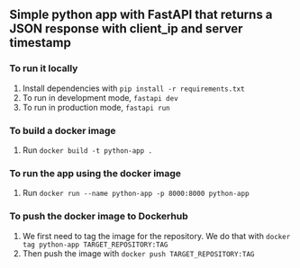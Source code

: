 ## Simple python app with FastAPI that returns a JSON response with client_ip and server timestamp

### To run it locally
1. Install dependencies with `pip install -r requirements.txt`
2. To run in development mode, `fastapi dev`
3. To run in production mode, `fastapi run`

### To build a docker image
1. Run `docker build -t python-app .`

### To run the app using the docker image
1. Run `docker run --name python-app -p 8000:8000 python-app`

### To push the docker image to Dockerhub
1. We first need to tag the image for the repository. We do that with `docker tag python-app TARGET_REPOSITORY:TAG`
2. Then push the image with `docker push TARGET_REPOSITORY:TAG`